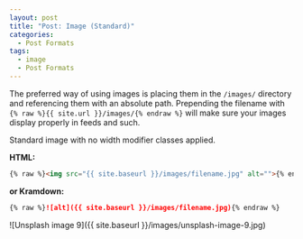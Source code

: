 ```yaml
---
layout: post
title: "Post: Image (Standard)"
categories:
  - Post Formats
tags:
  - image
  - Post Formats
---
```


The preferred way of using images is placing them in the `/images/` directory and referencing them with an absolute path. Prepending the filename with `{% raw %}{{ site.url }}/images/{% endraw %}` will make sure your images display properly in feeds and such.

Standard image with no width modifier classes applied.

**HTML:**

```html
{% raw %}<img src="{{ site.baseurl }}/images/filename.jpg" alt="">{% endraw %}
```

**or Kramdown:**

```markdown
{% raw %}![alt]({{ site.baseurl }}/images/filename.jpg){% endraw %}
```

![Unsplash image 9]({{ site.baseurl }}/images/unsplash-image-9.jpg)
